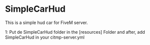 # SimpleCarHud

This is a simple hud car for FiveM server.

1: Put de SimpleCarHud folder in the [resources] Folder and after, add SimpleCarHud in your citmp-server.yml
